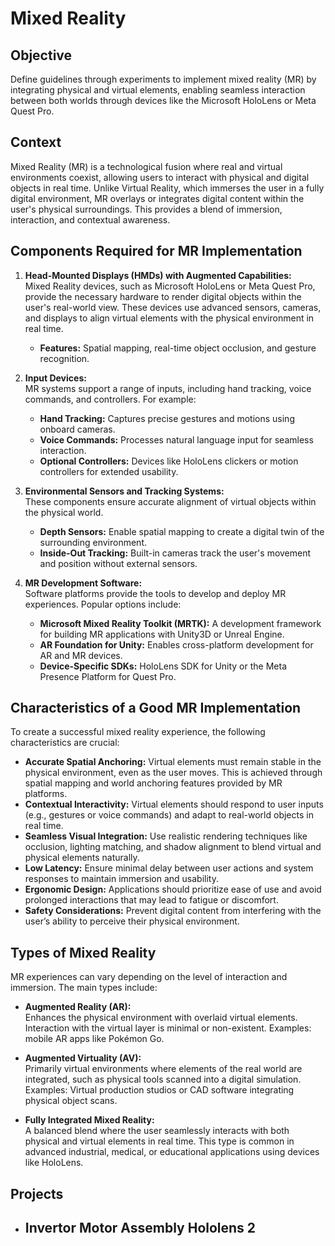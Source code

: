 

# **Mixed Reality**

## Objective  
Define guidelines through experiments to implement mixed reality (MR) by integrating physical and virtual elements, enabling seamless interaction between both worlds through devices like the Microsoft HoloLens or Meta Quest Pro.

## Context  

Mixed Reality (MR) is a technological fusion where real and virtual environments coexist, allowing users to interact with physical and digital objects in real time. Unlike Virtual Reality, which immerses the user in a fully digital environment, MR overlays or integrates digital content within the user's physical surroundings. This provides a blend of immersion, interaction, and contextual awareness.

## Components Required for MR Implementation  

1. **Head-Mounted Displays (HMDs) with Augmented Capabilities:**  
   Mixed Reality devices, such as Microsoft HoloLens or Meta Quest Pro, provide the necessary hardware to render digital objects within the user's real-world view. These devices use advanced sensors, cameras, and displays to align virtual elements with the physical environment in real time.  
   - **Features:** Spatial mapping, real-time object occlusion, and gesture recognition.  

2. **Input Devices:**  
   MR systems support a range of inputs, including hand tracking, voice commands, and controllers. For example:  
   - **Hand Tracking:** Captures precise gestures and motions using onboard cameras.  
   - **Voice Commands:** Processes natural language input for seamless interaction.  
   - **Optional Controllers:** Devices like HoloLens clickers or motion controllers for extended usability.  

3. **Environmental Sensors and Tracking Systems:**  
   These components ensure accurate alignment of virtual objects within the physical world.  
   - **Depth Sensors:** Enable spatial mapping to create a digital twin of the surrounding environment.  
   - **Inside-Out Tracking:** Built-in cameras track the user's movement and position without external sensors.  

4. **MR Development Software:**  
   Software platforms provide the tools to develop and deploy MR experiences. Popular options include:  
   - **Microsoft Mixed Reality Toolkit (MRTK):** A development framework for building MR applications with Unity3D or Unreal Engine.  
   - **AR Foundation for Unity:** Enables cross-platform development for AR and MR devices.  
   - **Device-Specific SDKs:** HoloLens SDK for Unity or the Meta Presence Platform for Quest Pro.  

## Characteristics of a Good MR Implementation  

To create a successful mixed reality experience, the following characteristics are crucial:  

- **Accurate Spatial Anchoring:** Virtual elements must remain stable in the physical environment, even as the user moves. This is achieved through spatial mapping and world anchoring features provided by MR platforms.  
- **Contextual Interactivity:** Virtual elements should respond to user inputs (e.g., gestures or voice commands) and adapt to real-world objects in real time.  
- **Seamless Visual Integration:** Use realistic rendering techniques like occlusion, lighting matching, and shadow alignment to blend virtual and physical elements naturally.  
- **Low Latency:** Ensure minimal delay between user actions and system responses to maintain immersion and usability.  
- **Ergonomic Design:** Applications should prioritize ease of use and avoid prolonged interactions that may lead to fatigue or discomfort.  
- **Safety Considerations:** Prevent digital content from interfering with the user’s ability to perceive their physical environment.  

## Types of Mixed Reality  

MR experiences can vary depending on the level of interaction and immersion. The main types include:  

- **Augmented Reality (AR):**  
   Enhances the physical environment with overlaid virtual elements. Interaction with the virtual layer is minimal or non-existent. Examples: mobile AR apps like Pokémon Go.  

- **Augmented Virtuality (AV):**  
   Primarily virtual environments where elements of the real world are integrated, such as physical tools scanned into a digital simulation. Examples: Virtual production studios or CAD software integrating physical object scans.  

- **Fully Integrated Mixed Reality:**  
   A balanced blend where the user seamlessly interacts with both physical and virtual elements in real time. This type is common in advanced industrial, medical, or educational applications using devices like HoloLens.  

## Projects

- ## Invertor Motor Assembly Hololens 2 
